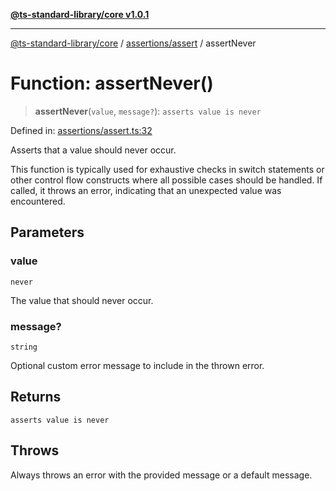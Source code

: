 [**@ts-standard-library/core v1.0.1**](../../../README.md)

***

[@ts-standard-library/core](../../../modules.md) / [assertions/assert](../README.md) / assertNever

# Function: assertNever()

> **assertNever**(`value`, `message?`): `asserts value is never`

Defined in: [assertions/assert.ts:32](https://github.com/gabaudette/ts-stdlib/blob/7333da76bc775fbabd0907ad8519b912cfc2fe26/packages/core/src/assertions/assert.ts#L32)

Asserts that a value should never occur.

This function is typically used for exhaustive checks in switch statements
or other control flow constructs where all possible cases should be handled.
If called, it throws an error, indicating that an unexpected value was encountered.

## Parameters

### value

`never`

The value that should never occur.

### message?

`string`

Optional custom error message to include in the thrown error.

## Returns

`asserts value is never`

## Throws

Always throws an error with the provided message or a default message.
